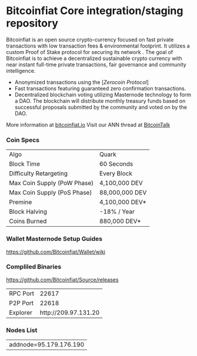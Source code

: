 Bitcoinfiat Core integration/staging repository
=====================================

Bitcoinfiat is an open source crypto-currency focused on fast private transactions with low transaction fees & environmental footprint.  It utilizes a custom Proof of Stake protocol for securing its network . The goal of Bitcoinfiat is to achieve a decentralized sustainable crypto currency with near instant full-time private transactions, fair governance and community intelligence.
- Anonymized transactions using the [_Zerocoin Protocol_]
- Fast transactions featuring guaranteed zero confirmation transactions.
- Decentralized blockchain voting utilizing Masternode technology to form a DAO. The blockchain will distribute monthly treasury funds based on successful proposals submitted by the community and voted on by the DAO.

More information at [bitcoinfiat.io](http://www.bitcoinfiat.io) Visit our ANN thread at [BitcoinTalk](https://bitcointalk.org/index.php?topic=4555585.0)

### Coin Specs
<table>
<tr><td>Algo</td><td>Quark</td></tr>
<tr><td>Block Time</td><td>60 Seconds</td></tr>
<tr><td>Difficulty Retargeting</td><td>Every Block</td></tr>
<tr><td>Max Coin Supply (PoW Phase)</td><td>4,100,000 DEV</td></tr>
<tr><td>Max Coin Supply (PoS Phase)</td><td>88,000,000 DEV</td></tr>
<tr><td>Premine</td><td>4,100,000 DEV*</td></tr>
<tr><td>Block Halving</td><td>-18% / Year</td></tr>
<tr><td>Coins Burned</td><td>880,000 DEV*</td></tr>

</table>


### Wallet Masternode Setup Guides 

https://github.com/Bitcoinfiat/Wallet/wiki

### Compliled Binaries

https://github.com/Bitcoinfiat/Source/releases

<table>
<tr><td>RPC Port</td><td>22617</td></tr>
<tr><td>P2P Port</td><td>22618</td></tr>
<tr><td>Explorer</td><td>http://209.97.131.20</td></tr>
</table>

### Nodes List 

<table>
<tr><td>addnode=95.179.176.190</td></tr>
</table>




